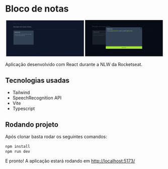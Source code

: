 # Bloco de notas

<p align="center">
  <img src="./src/assets/screenshots/pic1.png" width=49% /> 
  <img src="./src/assets/screenshots/pic2.png" width=49% />
</p>


Aplicação desenvolvido com React durante a NLW da Rocketseat.

## Tecnologias usadas

- Tailwind 
- SpeechRecognition API
- Vite
- Typescript

## Rodando projeto 

Após clonar basta rodar os seguintes comandos:

```console
npm install
npm run dev
```

E pronto! A aplicação estará rodando em [http://localhost:5173/](http://localhost:5173/)